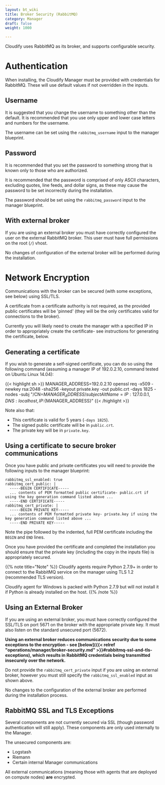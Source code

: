 ```yaml
---
layout: bt_wiki
title: Broker Security (RabbitMQ)
category: Manager
draft: false
weight: 1000

---
```


Cloudify uses RabbitMQ as its broker, and supports configurable security.

# Authentication

When installing, the Cloudify Manager must be provided with credentials for RabbitMQ. These will use default values if not overridden in the inputs.

## Username

It is suggested that you change the username to something other than the default. It is recommended that you use only upper and lower case letters and numbers for the username.

The username can be set using the `rabbitmq_username` input to the manager blueprint.

## Password

It is recommended that you set the password to something strong that is known only to those who are authorized.

It is recommended that the password is comprised of only ASCII characters, excluding quotes, line feeds, and dollar signs, as these may cause the password to be set incorrectly during the installation.

The password should be set using the `rabbitmq_password` input to the manager blueprint.

## With external broker

If you are using an external broker you must have correctly configured the user on the external RabbitMQ broker. This user must have full permissions on the root (`/`) vhost.

No changes of configuration of the external broker will be performed during the installation.

# Network Encryption

Communications with the broker can be secured (with some exceptions, see below) using SSL/TLS.

A certificate from a certificate authority is not required, as the provided public certificates will be 'pinned' (they will be the only certificates valid for connections to the broker).

Currently you will likely need to create the manager with a specified IP in order to appropriately create the certificate- see instructions for generating the certificate, below.

## Generating a certificate

If you wish to generate a self-signed certificate, you can do so using the following command (assuming a manager IP of 192.0.2.10, command tested on Ubuntu Linux 14.04):

{{< highlight  sh  >}}
MANAGER_ADDRESS=192.0.2.10
openssl req -x509 -newkey rsa:2048 -sha256 -keyout private.key -out public.crt -days 1825 -nodes -subj "/CN=${MANAGER_ADDRESS} /subjectAltName=IP:127.0.0.1,DNS:localhost,IP:${MANAGER_ADDRESS}"
{{< /highlight >}}

Note also that:

* This certificate is valid for 5 years (`-days 1825`).
* The signed public certificate will be in `public.crt`.
* The private key will be in `private.key`.

## Using a certificate to secure broker communications

Once you have public and private certificates you will need to provide the following inputs to the manager blueprint:

```
rabbitmq_ssl_enabled: true
rabbitmq_cert_public: |
  -----BEGIN CERTIFICATE-----
  ... contents of PEM formatted public certificate- public.crt if using the key generation command listed above ...
  -----END CERTIFICATE-----
rabbitmq_cert_private: |
  -----BEGIN PRIVATE KEY-----
  ... contents of PEM formatted private key- private.key if using the key generation command listed above ...
  -----END PRIVATE KEY-----
```

Note the pipe followed by the indented, full PEM certificate including the `BEGIN` and `END` lines.

Once you have provided the certificate and completed the installation you should ensure that the private key (including the copy in the inputs file) is appropriately secured.

{{% note title="Note" %}}
Cloudify agents require Python 2.7.9+ in order to connect to the RabbitMQ service on the manager using TLS 1.2 (recommended TLS version).

Cloudify agent for Windows is packed with Python 2.7.9 but will not install it if Python is already installed on the host.
{{% /note %}}


## Using an External Broker

If you are using an external broker, you must have correctly configured the SSL/TLS on port 5671 on the broker with the appropriate private key. It must also listen on the standard unsecured port (5672).

**Using an external broker reduces communications security due to some exceptions to the encryption - see [below]({{< relref "operations/manager/broker-security.md" >}}#rabbitmq-ssl-and-tls-exceptions), which results in RabbitMQ credentials being transmitted insecurely over the network.**

Do not provide the `rabbitmq_cert_private` input if you are using an external broker, however you must still specify the `rabbitmq_ssl_enabled` input as shown above.

No changes to the configuration of the external broker are performed during the installation process.

## RabbitMQ SSL and TLS Exceptions

Several components are not currently secured via SSL (though password authentication will still apply). These components are only used internally to the Manager.

The unsecured components are:

* Logstash
* Riemann
* Certain internal Manager communications

All external communications (meaning those with agents that are deployed on compute nodes) **are** encrypted.
